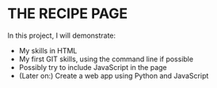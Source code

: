 
<h1>THE RECIPE PAGE</h1>

In this project, I will demonstrate:
- My skills in HTML
- My first GIT skills, using the command line if possible
- Possibly try to include JavaScript in the page
- (Later on:) Create a web app using Python and JavaScript

